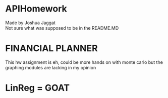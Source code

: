 # APIHomework
Made by Joshua Jaggat  
Not sure what was supposed to be in the README.MD

# FINANCIAL PLANNER 
This hw assignment is eh, could be more hands on with monte carlo but the graphing modules are lacking in my opinion
# LinReg = GOAT
